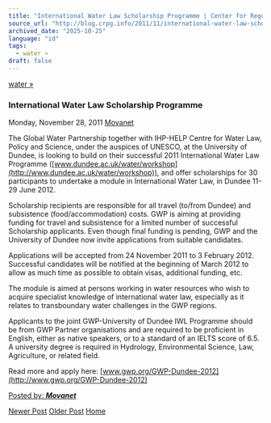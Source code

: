 ```yaml
---
title: "International Water Law Scholarship Programme | Center for Regulation, Policy and Governance (CRPG)"
source_url: "http://blog.crpg.info/2011/11/international-water-law-scholarship.html"
archived_date: "2025-10-25"
language: "id"
tags:
  - water »
draft: false
---
```


[water »](http://blog.crpg.info/search/label/water)

###  International Water Law Scholarship Programme 

Monday, November 28, 2011  [ Movanet ](https://www.blogger.com/profile/10356608562678830076 "author profile")

The Global Water Partnership together with IHP-HELP Centre for Water Law, Policy and Science, under the auspices of UNESCO, at the University of Dundee, is looking to build on their successful 2011 International Water Law Programme ([www.dundee.ac.uk/water/workshop](http://www.dundee.ac.uk/water/workshop)), and offer scholarships for 30 participants to undertake a module in International Water Law, in Dundee 11-29 June 2012.  
  
Scholarship recipients are responsible for all travel (to/from Dundee) and subsistence (food/accommodation) costs. GWP is aiming at providing funding for travel and subsistence for a limited number of successful Scholarship applicants. Even though final funding is pending, GWP and the University of Dundee now invite applications from suitable candidates.  
  
Applications will be accepted from 24 November 2011 to 3 February 2012. Successful candidates will be notified at the beginning of March 2012 to allow as much time as possible to obtain visas, additional funding, etc.  
  
The module is aimed at persons working in water resources who wish to acquire specialist knowledge of international water law, especially as it relates to transboundary water challenges in the GWP regions.  
  
Applicants to the joint GWP-University of Dundee IWL Programme should be from GWP Partner organisations and are required to be proficient in English, either as native speakers, or to a standard of an IELTS score of 6.5. A university degree is required in Hydrology, Environmental Science, Law, Agriculture, or related field.  
  
Read more and apply here: [www.gwp.org/GWP-Dundee-2012](http://www.gwp.org/GWP-Dundee-2012)  
  
  


[ Posted by: _**Movanet**_ ](https://www.blogger.com/profile/10356608562678830076 "author profile")

[ ](https://www.blogger.com/email-post/1800407982648215581/566110544649280268 "Email Post") [ ](https://www.blogger.com/post-edit.g?blogID=1800407982648215581&postID=566110544649280268&from=pencil "Edit Post")

[Newer Post](http://blog.crpg.info/2011/12/un-watercourses-convention-symposium.html "Newer Post") [Older Post](http://blog.crpg.info/2011/07/anti-privatization-debate-opaque-rules.html "Older Post") [Home](http://blog.crpg.info/)
